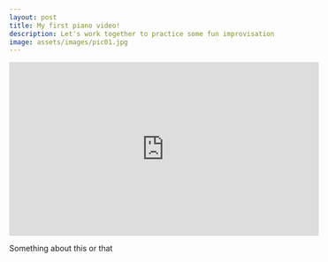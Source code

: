 ```yaml
---
layout: post
title: My first piano video!
description: Let's work together to practice some fun improvisation
image: assets/images/pic01.jpg
---
```


<iframe width="560" height="315" src="https://www.youtube.com/embed/ha8q4y--YOA" frameborder="0" allow="accelerometer; autoplay; encrypted-media; gyroscope; picture-in-picture" allowfullscreen></iframe>

Something about this or that
